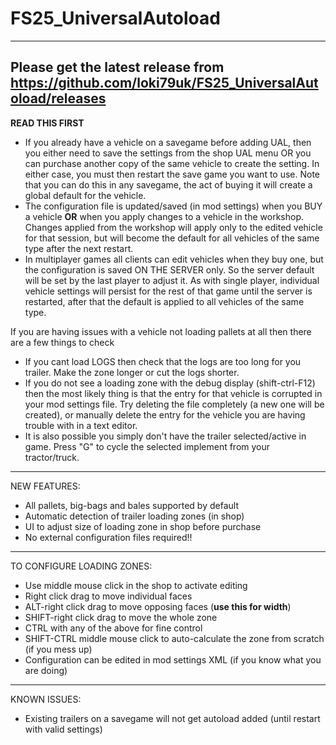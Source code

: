 # FS25_UniversalAutoload
---------------------------------------------------
Please get the latest release from https://github.com/loki79uk/FS25_UniversalAutoload/releases
---------------------------------------------------

**READ THIS FIRST**

- If you already have a vehicle on a savegame before adding UAL, then you either need to save the settings from the shop UAL menu OR you can purchase another copy of the same vehicle to create the setting.  In either case, you must then restart the save game you want to use.  Note that you can do this in any savegame, the act of buying it will create a global default for the vehicle.
- The configuration file is updated/saved (in mod settings) when you BUY a vehicle **OR** when you apply changes to a vehicle in the workshop. Changes applied from the workshop will apply only to the edited vehicle for that session, but will become the default for all vehicles of the same type after the next restart.
- In multiplayer games all clients can edit vehicles when they buy one, but the configuration is saved ON THE SERVER only.  So the server default will be set by the last player to adjust it.  As with single player, individual vehicle settings will persist for the rest of that game until the server is restarted, after that the default is applied to all vehicles of the same type.

If you are having issues with a vehicle not loading pallets at all then there are a few things to check
- If you cant load LOGS then check that the logs are too long for you trailer.  Make the zone longer or cut the logs shorter.
- If you do not see a loading zone with the debug display (shift-ctrl-F12) then the most likely thing is that the entry for that vehicle is corrupted in your mod settings file.  Try deleting the file completely (a new one will be created), or manually delete the entry for the vehicle you are having trouble with in a text editor.
- It is also possible you simply don't have the trailer selected/active in game.  Press "G" to cycle the selected implement from your tractor/truck.

---------------------------------------------------
NEW FEATURES:
- All pallets, big-bags and bales supported by default
- Automatic detection of trailer loading zones (in shop)
- UI to adjust size of loading zone in shop before purchase
- No external configuration files required!!

---------------------------------------------------
TO CONFIGURE LOADING ZONES:
- Use middle mouse click in the shop to activate editing
- Right click drag to move individual faces
- ALT-right click drag to move opposing faces (**use this for width**)
- SHIFT-right click drag to move the whole zone
- CTRL with any of the above for fine control
- SHIFT-CTRL middle mouse click to auto-calculate the zone from scratch (if you mess up)
- Configuration can be edited in mod settings XML (if you know what you are doing)

---------------------------------------------------
KNOWN ISSUES:
- Existing trailers on a savegame will not get autoload added (until restart with valid settings)
